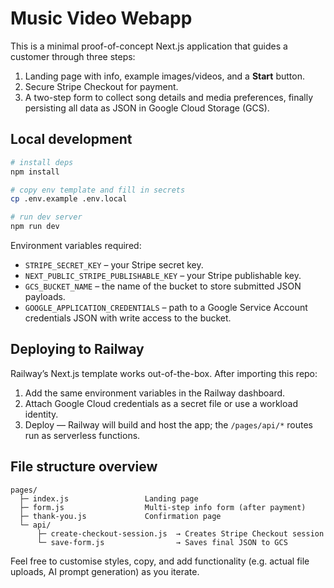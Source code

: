# Music Video Webapp

This is a minimal proof-of-concept Next.js application that guides a customer through three steps:

1. Landing page with info, example images/videos, and a **Start** button.
2. Secure Stripe Checkout for payment.
3. A two-step form to collect song details and media preferences, finally persisting all data as JSON in Google Cloud Storage (GCS).

## Local development

```bash
# install deps
npm install

# copy env template and fill in secrets
cp .env.example .env.local

# run dev server
npm run dev
```

Environment variables required:

- `STRIPE_SECRET_KEY` – your Stripe secret key.
- `NEXT_PUBLIC_STRIPE_PUBLISHABLE_KEY` – your Stripe publishable key.
- `GCS_BUCKET_NAME` – the name of the bucket to store submitted JSON payloads.
- `GOOGLE_APPLICATION_CREDENTIALS` – path to a Google Service Account credentials JSON with write access to the bucket.

## Deploying to Railway

Railway’s Next.js template works out-of-the-box. After importing this repo:

1. Add the same environment variables in the Railway dashboard.
2. Attach Google Cloud credentials as a secret file or use a workload identity.
3. Deploy — Railway will build and host the app; the `/pages/api/*` routes run as serverless functions.

## File structure overview

```
pages/
  ├─ index.js                 Landing page
  ├─ form.js                  Multi-step info form (after payment)
  ├─ thank-you.js             Confirmation page
  └─ api/
      ├─ create-checkout-session.js  → Creates Stripe Checkout session
      └─ save-form.js                → Saves final JSON to GCS
```

Feel free to customise styles, copy, and add functionality (e.g. actual file uploads, AI prompt generation) as you iterate.
